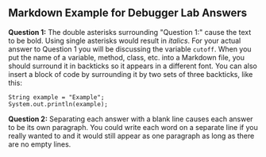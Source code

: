 ## Markdown Example for Debugger Lab Answers

**Question 1:** The double asterisks surrounding "Question 1:" cause the text
to be bold. Using single asterisks would result in *italics*. For your actual
answer to Question 1 you will be discussing the variable `cutoff`. When you put
the name of a variable, method, class, etc. into a Markdown file, you should
surround it in backticks so it appears in a different font. You can also insert
a block of code by surrounding it by two sets of three backticks, like this:

```
String example = "Example";
System.out.println(example);
```

**Question 2:** Separating each answer with a blank line causes each answer to
be its own paragraph.
You
could
write
each
word
on
a
separate
line
if
you
really
wanted
to
and
it
would
still
appear
as
one
paragraph
as
long
as
there
are
no
empty
lines.
